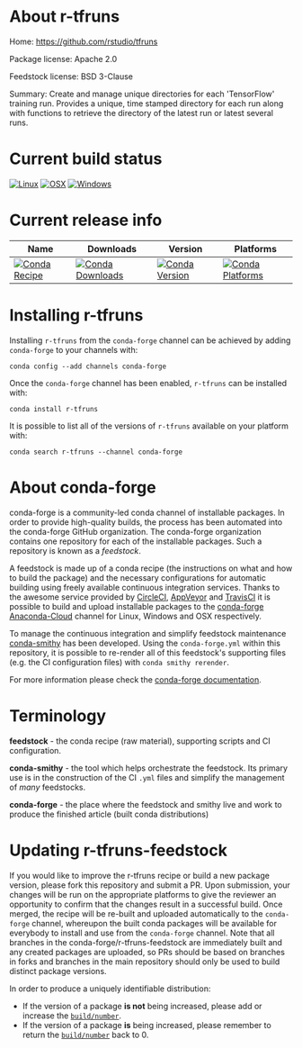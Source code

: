 About r-tfruns
==============

Home: https://github.com/rstudio/tfruns

Package license: Apache 2.0

Feedstock license: BSD 3-Clause

Summary: Create and manage unique directories for each 'TensorFlow'  training run. Provides a unique, time stamped directory for each run along with functions to retrieve the directory of the latest run or  latest several runs. 



Current build status
====================

[![Linux](https://img.shields.io/circleci/project/github/conda-forge/r-tfruns-feedstock/master.svg?label=Linux)](https://circleci.com/gh/conda-forge/r-tfruns-feedstock)
[![OSX](https://img.shields.io/travis/conda-forge/r-tfruns-feedstock/master.svg?label=macOS)](https://travis-ci.org/conda-forge/r-tfruns-feedstock)
[![Windows](https://img.shields.io/appveyor/ci/conda-forge/r-tfruns-feedstock/master.svg?label=Windows)](https://ci.appveyor.com/project/conda-forge/r-tfruns-feedstock/branch/master)

Current release info
====================

| Name | Downloads | Version | Platforms |
| --- | --- | --- | --- |
| [![Conda Recipe](https://img.shields.io/badge/recipe-r--tfruns-green.svg)](https://anaconda.org/conda-forge/r-tfruns) | [![Conda Downloads](https://img.shields.io/conda/dn/conda-forge/r-tfruns.svg)](https://anaconda.org/conda-forge/r-tfruns) | [![Conda Version](https://img.shields.io/conda/vn/conda-forge/r-tfruns.svg)](https://anaconda.org/conda-forge/r-tfruns) | [![Conda Platforms](https://img.shields.io/conda/pn/conda-forge/r-tfruns.svg)](https://anaconda.org/conda-forge/r-tfruns) |

Installing r-tfruns
===================

Installing `r-tfruns` from the `conda-forge` channel can be achieved by adding `conda-forge` to your channels with:

```
conda config --add channels conda-forge
```

Once the `conda-forge` channel has been enabled, `r-tfruns` can be installed with:

```
conda install r-tfruns
```

It is possible to list all of the versions of `r-tfruns` available on your platform with:

```
conda search r-tfruns --channel conda-forge
```


About conda-forge
=================

conda-forge is a community-led conda channel of installable packages.
In order to provide high-quality builds, the process has been automated into the
conda-forge GitHub organization. The conda-forge organization contains one repository
for each of the installable packages. Such a repository is known as a *feedstock*.

A feedstock is made up of a conda recipe (the instructions on what and how to build
the package) and the necessary configurations for automatic building using freely
available continuous integration services. Thanks to the awesome service provided by
[CircleCI](https://circleci.com/), [AppVeyor](http://www.appveyor.com/)
and [TravisCI](https://travis-ci.org/) it is possible to build and upload installable
packages to the [conda-forge](https://anaconda.org/conda-forge)
[Anaconda-Cloud](http://docs.anaconda.org/) channel for Linux, Windows and OSX respectively.

To manage the continuous integration and simplify feedstock maintenance
[conda-smithy](http://github.com/conda-forge/conda-smithy) has been developed.
Using the ``conda-forge.yml`` within this repository, it is possible to re-render all of
this feedstock's supporting files (e.g. the CI configuration files) with ``conda smithy rerender``.

For more information please check the [conda-forge documentation](https://conda-forge.org/docs/).

Terminology
===========

**feedstock** - the conda recipe (raw material), supporting scripts and CI configuration.

**conda-smithy** - the tool which helps orchestrate the feedstock.
                   Its primary use is in the construction of the CI ``.yml`` files
                   and simplify the management of *many* feedstocks.

**conda-forge** - the place where the feedstock and smithy live and work to
                  produce the finished article (built conda distributions)


Updating r-tfruns-feedstock
===========================

If you would like to improve the r-tfruns recipe or build a new
package version, please fork this repository and submit a PR. Upon submission,
your changes will be run on the appropriate platforms to give the reviewer an
opportunity to confirm that the changes result in a successful build. Once
merged, the recipe will be re-built and uploaded automatically to the
`conda-forge` channel, whereupon the built conda packages will be available for
everybody to install and use from the `conda-forge` channel.
Note that all branches in the conda-forge/r-tfruns-feedstock are
immediately built and any created packages are uploaded, so PRs should be based
on branches in forks and branches in the main repository should only be used to
build distinct package versions.

In order to produce a uniquely identifiable distribution:
 * If the version of a package **is not** being increased, please add or increase
   the [``build/number``](http://conda.pydata.org/docs/building/meta-yaml.html#build-number-and-string).
 * If the version of a package **is** being increased, please remember to return
   the [``build/number``](http://conda.pydata.org/docs/building/meta-yaml.html#build-number-and-string)
   back to 0.